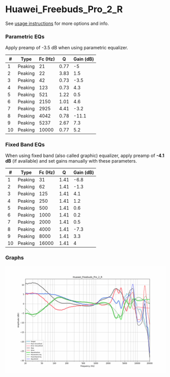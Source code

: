 # Huawei_Freebuds_Pro_2_R
See [usage instructions](https://github.com/jaakkopasanen/AutoEq#usage) for more options and info.

### Parametric EQs
Apply preamp of -3.5 dB when using parametric equalizer.

|   # | Type    |   Fc (Hz) |    Q |   Gain (dB) |
|-----|---------|-----------|------|-------------|
|   1 | Peaking |        21 | 0.77 |        -5   |
|   2 | Peaking |        22 | 3.83 |         1.5 |
|   3 | Peaking |        42 | 0.73 |        -3.5 |
|   4 | Peaking |       123 | 0.73 |         4.3 |
|   5 | Peaking |       521 | 1.22 |         0.5 |
|   6 | Peaking |      2150 | 1.01 |         4.6 |
|   7 | Peaking |      2925 | 4.41 |        -3.2 |
|   8 | Peaking |      4042 | 0.78 |       -11.1 |
|   9 | Peaking |      5237 | 2.67 |         7.3 |
|  10 | Peaking |     10000 | 0.77 |         5.2 |

### Fixed Band EQs
When using fixed band (also called graphic) equalizer, apply preamp of **-4.1 dB** (if available) and set gains manually with these parameters.

|   # | Type    |   Fc (Hz) |    Q |   Gain (dB) |
|-----|---------|-----------|------|-------------|
|   1 | Peaking |        31 | 1.41 |        -6.8 |
|   2 | Peaking |        62 | 1.41 |        -1.3 |
|   3 | Peaking |       125 | 1.41 |         4.1 |
|   4 | Peaking |       250 | 1.41 |         1.2 |
|   5 | Peaking |       500 | 1.41 |         0.6 |
|   6 | Peaking |      1000 | 1.41 |         0.2 |
|   7 | Peaking |      2000 | 1.41 |         0.5 |
|   8 | Peaking |      4000 | 1.41 |        -7.3 |
|   9 | Peaking |      8000 | 1.41 |         3.3 |
|  10 | Peaking |     16000 | 1.41 |         4   |

### Graphs
![](./Huawei_Freebuds_Pro_2_R.png)
